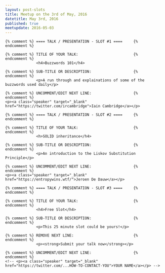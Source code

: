 ```yaml
---
layout: post-slots
title: Meetup on the 3rd of May, 2016
datetitle: May 3rd, 2016
published: true
meetupdate: 2016-05-03
---
```


<div class="slot span4"><div class="icon-awesome"><i class="icon-comment-alt"></i></div>

    {% comment %} ==== TALK / PRESENTATION - SLOT #1 ====     {% endcomment %}

    {% comment %} TITLE OF YOUR TALK:                         {% endcomment %}
                  <h4>Buzzwords 101</h4>

    {% comment %} SUB-TITLE OR DESCRIPTION:                   {% endcomment %}
                  <p>A run through and explainations of some of the buzzwords used daily</p>

    {% comment %} UNCOMMENT/EDIT NEXT LINE:                   {% endcomment %}
    <p><a class="speaker" target="_blank" href="https://twitter.com/ircambridge">Iain Cambridge</a></p>

</div>

<div class="slot span4"><div class="icon-awesome"><i class="icon-comment-alt"></i></div>

    {% comment %} ==== TALK / PRESENTATION - SLOT #2 ====     {% endcomment %}

    {% comment %} TITLE OF YOUR TALK:                         {% endcomment %}
                  <h>SOLID inheritance</h4>

    {% comment %} SUB-TITLE OR DESCRIPTION:                   {% endcomment %}
                  <p>An introduction to the Liskov Substitution Principle</p>

    {% comment %} UNCOMMENT/EDIT NEXT LINE:                   {% endcomment %}
    <p><a class="speaker" target="_blank" href="https://entropywins.wtf/">Jeroen De Dauw</a></p>

</div>

<div class="slot span4"><div class="icon-awesome"><i class="icon-comment-alt"></i></div>

    {% comment %} ==== TALK / PRESENTATION - SLOT #3 ====     {% endcomment %}

    {% comment %} TITLE OF YOUR TALK:                         {% endcomment %}
                  <h4>Free Slot</h4>

    {% comment %} SUB-TITLE OR DESCRIPTION:                   {% endcomment %}
                  <p>This 25 minute slot could be yours!</p>

    {% comment %} REMOVE NEXT LINE:                           {% endcomment %}
                  <p><strong>Submit your talk now</strong></p>

    {% comment %} UNCOMMENT/EDIT NEXT LINE:                   {% endcomment %}
    <!-- <p><a class="speaker" target="_blank" href="https://twitter.com/...HOW-TO-CONTACT-YOU">YOUR NAME</a></p> -->

</div>


